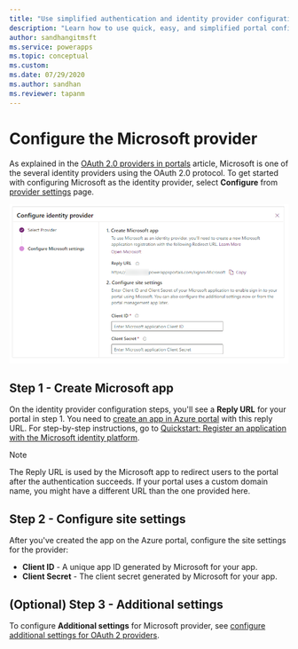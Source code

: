 ```yaml
---
title: "Use simplified authentication and identity provider configuration (Preview) | MicrosoftDocs"
description: "Learn how to use quick, easy, and simplified portal configuration for authentication."
author: sandhangitmsft
ms.service: powerapps
ms.topic: conceptual
ms.custom: 
ms.date: 07/29/2020
ms.author: sandhan
ms.reviewer: tapanm
---
```


# Configure the Microsoft provider

As explained in the [OAuth 2.0 providers in portals](configure-oauth2-provider.md) article, Microsoft is one of the several identity providers using the OAuth 2.0 protocol. To get started with configuring Microsoft as the identity provider, select **Configure** from [provider settings](use-simplified-authentication-configuration.md#add-configure-or-delete-an-identity-provider) page.

![Configure the Microsoft app](media/use-simplified-authentication-configuration/configure-microsoft.png "Configure the Microsoft app")

## Step 1 - Create Microsoft app

On the identity provider configuration steps, you'll see a **Reply URL** for your portal in step 1. You need to [create an app in Azure portal](https://aka.ms/AppRegistrations) with this reply URL. For step-by-step instructions, go to [Quickstart: Register an application with the Microsoft identity platform](https://docs.microsoft.com/azure/active-directory/develop/quickstart-register-app).

> [!NOTE]
> The Reply URL is used by the Microsoft app to redirect users to the portal after the authentication succeeds. If your portal uses a custom domain name, you might have a different URL than the one provided here.​

## Step 2 - Configure site settings

After you've created the app on the Azure portal, configure the site settings for the provider:

- **Client ID** - A unique app ID generated by Microsoft for your app.​
- **Client Secret** -   The client secret generated by Microsoft for your app.

## (Optional) Step 3 - Additional settings

To configure **Additional settings** for Microsoft provider, see [configure additional settings for OAuth 2 providers](configure-oauth2-settings.md).
